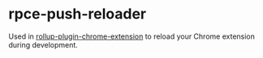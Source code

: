# rpce-push-reloader

Used in [rollup-plugin-chrome-extension](https://github.com/bumble-org/rollup-plugin-chrome-extension) to reload your Chrome extension during development.